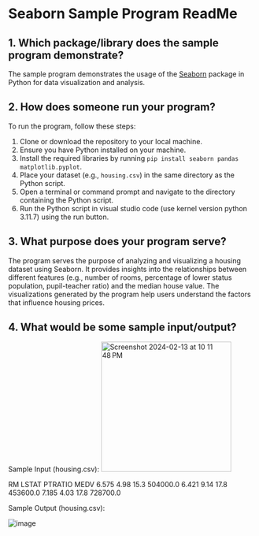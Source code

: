 # Seaborn Sample Program ReadMe

## 1. Which package/library does the sample program demonstrate?

The sample program demonstrates the usage of the [Seaborn](https://seaborn.pydata.org/) package in Python for data visualization and analysis.

## 2. How does someone run your program?

To run the program, follow these steps:
1. Clone or download the repository to your local machine.
2. Ensure you have Python installed on your machine.
3. Install the required libraries by running `pip install seaborn pandas matplotlib.pyplot`.
4. Place your dataset (e.g., `housing.csv`) in the same directory as the Python script.
5. Open a terminal or command prompt and navigate to the directory containing the Python script.
6. Run the Python script in visual studio code (use kernel version python 3.11.7) using the run button.

## 3. What purpose does your program serve?

The program serves the purpose of analyzing and visualizing a housing dataset using Seaborn. It provides insights into the relationships between different features (e.g., number of rooms, percentage of lower status population, pupil-teacher ratio) and the median house value. The visualizations generated by the program help users understand the factors that influence housing prices.

## 4. What would be some sample input/output?

Sample Input (housing.csv):
<img width="264" alt="Screenshot 2024-02-13 at 10 11 48 PM" src="https://github.com/CS2613-WI24-FR01B/exploration-activity-1-zohaibhassan02/assets/98820921/abf1d79f-de79-4af2-ac82-87853c714934">



RM  LSTAT   PTRATIO MEDV
6.575	4.98	15.3	504000.0
6.421	9.14	17.8	453600.0
7.185	4.03	17.8	728700.0

Sample Output (housing.csv):

![image](https://github.com/CS2613-WI24-FR01B/exploration-activity-1-zohaibhassan02/assets/98820921/dcd3a748-fe09-4092-a238-b569fcae8343)
